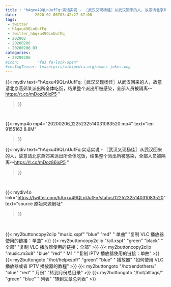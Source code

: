```yaml
---
title : "hAqxu49QLnUufFq:实话实说 - 〖武汉又现杨佳〗从武汉回来的人，故意请北京燕郊某派出所全体吃饭，结果整个派出所被感染，全部人员被隔离～https://t.co/mDoz86ixP5 "
date:        2020-02-06T03:42:27-07:00
tags:
 - twitter
 - hAqxu49QLnUufFq
 - twitter_hAqxu49QLnUufFq
 - 202002
 - 20200206
 - 20200206_03
categories:
 - 20200206
#icon:        "fas fa-lock-open"
#resImgTeaser: teaserpics/wikipedia.org/emacs-jokes.png
---
```


{{< mydiv text="hAqxu49QLnUufFq:〖武汉又现杨佳〗从武汉回来的人，故意请北京燕郊某派出所全体吃饭，结果整个派出所被感染，全部人员被隔离～https://t.co/mDoz86ixP5 "
>}}
<br>


{{< mymp4o mp4="20200206_1225232514031083520.mp4"
text="len 9155162    8.8M"
>}}


{{< mydiv text="hAqxu49QLnUufFq:实话实说 - 〖武汉又现杨佳〗从武汉回来的人，故意请北京燕郊某派出所全体吃饭，结果整个派出所被感染，全部人员被隔离～https://t.co/mDoz86ixP5 "
>}}
<br>

{{< mydiv4o link="https://twitter.com/hAqxu49QLnUufFq/status/1225232514031083520"
text="source 原始來源網址"
>}}


<br>





{{< my2buttoncopy2clip "music.xspf"        "blue"   "red"    " 单曲"  "复制 VLC 播放器使用的链接：单曲" >}} {{< my2buttoncopy2clip "/all.xspf"         "green"  "black"  " 全部"  "复制 VLC 播放器使用的链接：全部" >}} {{< my2buttoncopy2clip "music.m3u8"        "blue"   "red"    " M1 "    "复制 IPTV 播放器使用的链接：单曲" >}} {{< my2buttongoto      "/hot/helpxspf/"    "green"  "blue"   " 播放器" "如何使用 VLC 播放器或者 IPTV 播放器的教程" >}} {{< my2buttongoto      "/hot/endothers/"   "blue"   "red"    " 月份"   "转到月份总目录" >}} {{< my2buttongoto      "/hot/alltags/"     "green"  "blue"   " 列表"   "转到文章总列表" >}} 
